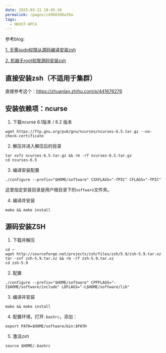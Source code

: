 ```yaml
---
date: 2025-03-12 18:45:18
permalink: /pages/c49b03d6a39a
tags: 
  - HKUST-HPC4
---
```


参考blog:

[1. 无需sudo权限从源码编译安装zsh](https://jinli.io/p/%E6%97%A0%E9%9C%80sudo%E6%9D%83%E9%99%90%E4%BB%8E%E6%BA%90%E7%A0%81%E7%BC%96%E8%AF%91%E5%AE%89%E8%A3%85zsh/)

[2. 机器无root权限源码安装zsh](https://blog.csdn.net/weixin_46227276/article/details/136220037)

## 直接安装zsh（不适用于集群）

直接参考这个：https://zhuanlan.zhihu.com/p/441676276

## 安装依赖项：ncurse

1. 下载ncurse 6.1版本 / 6.2 版本

```
wget https://ftp.gnu.org/pub/gnu/ncurses/ncurses-6.5.tar.gz --no-check-certificate
```

2. 解压并进入解压后的目录

```
tar xvfz ncurses-6.5.tar.gz && rm -rf ncurses-6.5.tar.gz
cd ncurses-6.5
```

3. 编译安装配置

```
./configure --prefix="$HOME/software" CXXFLAGS="-fPIC" CFLAGS="-fPIC"
```

这里指定安装目录是用户根目录下的`software`文件夹。

4. 编译并安装

```
make && make install
```

## 源码安装ZSH

1. 下载并解压

```
cd ~
wget http://sourceforge.net/projects/zsh/files/zsh/5.9/zsh-5.9.tar.xz
tar -xvf zsh-5.9.tar.xz && rm -rf zsh-5.9.tar.xz 
cd zsh-5.9
```

2. 配置

```
./configure --prefix="$HOME/software" CPPFLAGS="-I$HOME/software/include" LDFLAGS="-L$HOME/software/lib"
```

3. 编译并安装

```
make && make install
```

4. 配置环境，打开`.bashrc`，添加：

```
export PATH=$HOME/software/bin:$PATH
```

5. 激活zsh

```
source $HOME/.bashrc
```

